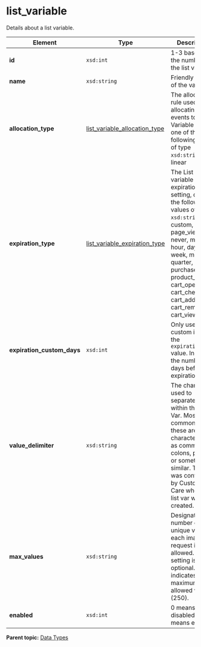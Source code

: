 # list\_variable

Details about a list variable.

|Element|Type|Description|
|-------|----|-----------|
|**id** |`xsd:int` | 1-3 based on the number of the list variable. |
|**name** |`xsd:string` | Friendly name of the variable. |
|**allocation\_type** |[list\_variable\_allocation\_type](r_list_variable_allocation_type.md#) | The allocation rule used for allocating events to List Variable values, one of the following values of type `xsd:string`: full, linear |
|**expiration\_type** |[list\_variable\_expiration\_type](r_list_variable_expiration_type.md#) | The List variable expiration setting, one of the following values of type `xsd:string`: custom, visit, page\_view, never, minute, hour, day, week, month, quarter, year, purchase, product\_view, cart\_open, cart\_checkout, cart\_add, cart\_remove, cart\_view|
|**expiration\_custom\_days** |`xsd:int` | Only used when custom is set as the `expiration_type` value. Indicates the number of days before expiration. |
|**value\_delimiter** |`xsd:string` | The character used to separate values within the List Var. Most commonly these are characters such as commas, colons, pipes, or something similar. This was configured by Customer Care when the list var was created. |
|**max\_values** |`xsd:string` | Designates the number of unique values each image request is allowed. This setting is optional. 0 indicates the maximum allowed value \(250\). |
|**enabled** |`xsd:int` | 0 means disabled, 1 means enabled. |

**Parent topic:** [Data Types](../data_types/c_datatypes.md)

